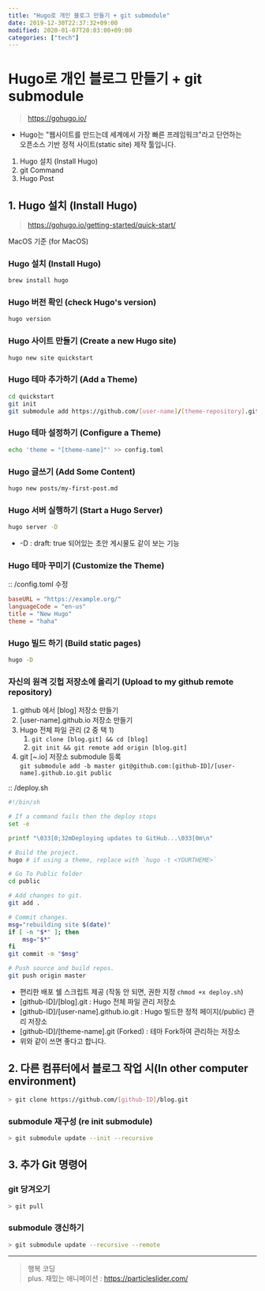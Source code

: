 ```yaml
---
title: "Hugo로 개인 블로그 만들기 + git submodule"
date: 2019-12-30T22:37:32+09:00
modified: 2020-01-07T20:03:00+09:00
categories: ["tech"]
---
```


# Hugo로 개인 블로그 만들기 + git submodule

> <https://gohugo.io/>

- Hugo는 "웹사이트를 만드는데 세계에서 가장 빠른 프레임워크"라고 단언하는  
  오픈소스 기반 정적 사이트(static site) 제작 툴입니다.

1. Hugo 설치 (Install Hugo)
2. git Command
3. Hugo Post

## 1. Hugo 설치 (Install Hugo)

> <https://gohugo.io/getting-started/quick-start/>

MacOS 기준 (for MacOS)

### Hugo 설치 (Install Hugo)

```bash
brew install hugo
```

### Hugo 버전 확인 (check Hugo's version)

```bash
hugo version
```

### Hugo 사이트 만들기 (Create a new Hugo site)

```bash
hugo new site quickstart
```

### Hugo 테마 추가하기 (Add a Theme)

```bash
cd quickstart
git init
git submodule add https://github.com/[user-name]/[theme-repository].git themes/[theme-name]
```

### Hugo 테마 설정하기 (Configure a Theme)

```bash
echo 'theme = "[theme-name]"' >> config.toml
```

### Hugo 글쓰기 (Add Some Content)

```bash
hugo new posts/my-first-post.md
```

### Hugo 서버 실행하기 (Start a Hugo Server)

```bash
hugo server -D
```

- -D : draft: true 되어있는 초안 게시물도 같이 보는 기능

### Hugo 테마 꾸미기 (Customize the Theme)

:: /config.toml 수정

```toml
baseURL = "https://example.org/"
languageCode = "en-us"
title = "New Hugo"
theme = "haha"
```

### Hugo 빌드 하기 (Build static pages)

```bash
hugo -D
```

### 자신의 원격 깃헙 저장소에 올리기 (Upload to my github remote repository)

1. github 에서 [blog] 저장소 만들기
2. [user-name].github.io 저장소 만들기
3. Hugo 전체 파일 관리 (2 중 택 1)
   1. ```git clone [blog.git] && cd [blog]```
   2. ```git init && git remote add origin [blog.git]```
4. git [~.io] 저장소 submodule 등록  
    ```git submodule add -b master git@github.com:[github-ID]/[user-name].github.io.git public```

:: /deploy.sh

```bash
#!/bin/sh

# If a command fails then the deploy stops
set -e

printf "\033[0;32mDeploying updates to GitHub...\033[0m\n"

# Build the project.
hugo # if using a theme, replace with `hugo -t <YOURTHEME>`

# Go To Public folder
cd public

# Add changes to git.
git add .

# Commit changes.
msg="rebuilding site $(date)"
if [ -n "$*" ]; then
	msg="$*"
fi
git commit -m "$msg"

# Push source and build repos.
git push origin master
```

- 편리한 배포 쉘 스크립트 제공 (작동 안 되면, 권한 지정 ```chmod +x deploy.sh```)
- [github-ID]/[blog].git : Hugo 전체 파일 관리 저장소
- [github-ID]/[user-name].github.io.git : Hugo 빌드한 정적 페이지(/public) 관리 저장소
- [github-ID]/[theme-name].git (Forked) : 테마 Fork하여 관리하는 저장소
- 위와 같이 쓰면 좋다고 합니다.

## 2. 다른 컴퓨터에서 블로그 작업 시(In other computer environment)

```bash
> git clone https://github.com/[github-ID]/blog.git
```

### submodule 재구성 (re init submodule)

```bash
> git submodule update --init --recursive
```

## 3. 추가 Git 명령어

### git 당겨오기

```bash
> git pull
```

### submodule 갱신하기

```bash
> git submodule update --recursive --remote
```

---

> 행복 코딩  
> plus. 재밌는 애니메이션 : <https://particleslider.com/>
